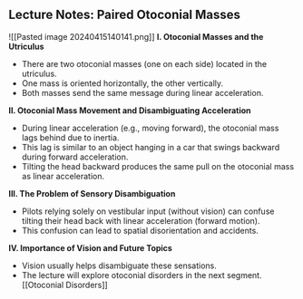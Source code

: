 ## Lecture Notes: Paired Otoconial Masses
![[Pasted image 20240415140141.png]]
**I. Otoconial Masses and the Utriculus**

- There are two otoconial masses (one on each side) located in the utriculus.
- One mass is oriented horizontally, the other vertically.
- Both masses send the same message during linear acceleration.

**II. Otoconial Mass Movement and Disambiguating Acceleration**

- During linear acceleration (e.g., moving forward), the otoconial mass lags behind due to inertia.
- This lag is similar to an object hanging in a car that swings backward during forward acceleration.
- Tilting the head backward produces the same pull on the otoconial mass as linear acceleration.

**III. The Problem of Sensory Disambiguation**

- Pilots relying solely on vestibular input (without vision) can confuse tilting their head back with linear acceleration (forward motion).
- This confusion can lead to spatial disorientation and accidents.

**IV. Importance of Vision and Future Topics**

- Vision usually helps disambiguate these sensations.
- The lecture will explore otoconial disorders in the next segment.
[[Otoconial Disorders]]